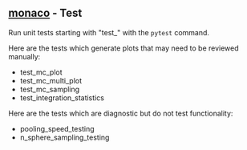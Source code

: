 ## [monaco](../) - Test

Run unit tests starting with "test_" with the ```pytest``` command.

Here are the tests which generate plots that may need to be reviewed manually:
* test_mc_plot
* test_mc_multi_plot
* test_mc_sampling
* test_integration_statistics

Here are the tests which are diagnostic but do not test functionality:
* pooling_speed_testing
* n_sphere_sampling_testing
